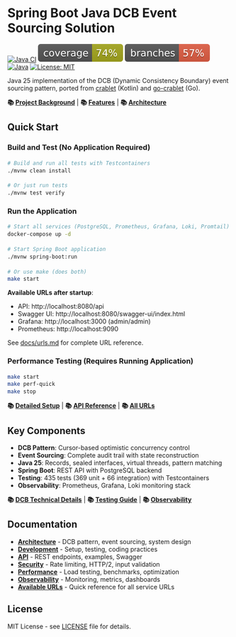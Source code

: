 # Spring Boot Java DCB Event Sourcing Solution

[![Java CI](https://github.com/rodolfodpk/spring-crablet/actions/workflows/maven.yml/badge.svg)](https://github.com/rodolfodpk/spring-crablet/actions/workflows/maven.yml)
[![Coverage](.github/badges/jacoco.svg)](https://github.com/rodolfodpk/spring-crablet/actions/workflows/maven.yml)
[![Branches](.github/badges/branches.svg)](https://github.com/rodolfodpk/spring-crablet/actions/workflows/maven.yml)
[![Java](https://img.shields.io/badge/Java-25-orange?logo=openjdk&logoColor=white)](https://openjdk.org/projects/jdk/25/)
[![License: MIT](https://img.shields.io/badge/License-MIT-yellow.svg)](https://opensource.org/licenses/MIT)

Java 25 implementation of the DCB (Dynamic Consistency Boundary) event sourcing pattern, ported from [crablet](https://github.com/rodolfodpk/crablet) (Kotlin) and [go-crablet](https://github.com/rodolfodpk/go-crablet) (Go).

**📚 [Project Background](docs/architecture/README.md)** | **📚 [Features](docs/architecture/README.md#features)** | **📚 [Architecture](docs/architecture/README.md)**

## Quick Start

### Build and Test (No Application Required)
```bash
# Build and run all tests with Testcontainers
./mvnw clean install

# Or just run tests
./mvnw test verify
```

### Run the Application

```bash
# Start all services (PostgreSQL, Prometheus, Grafana, Loki, Promtail)
docker-compose up -d

# Start Spring Boot application
./mvnw spring-boot:run

# Or use make (does both)
make start
```

**Available URLs after startup**:
- API: http://localhost:8080/api
- Swagger UI: http://localhost:8080/swagger-ui/index.html
- Grafana: http://localhost:3000 (admin/admin)
- Prometheus: http://localhost:9090

See [docs/urls.md](docs/urls.md) for complete URL reference.

### Performance Testing (Requires Running Application)

```bash
make start
make perf-quick
make stop
```

**📚 [Detailed Setup](docs/setup/README.md)** | **📚 [API Reference](docs/api/README.md)** | **📚 [All URLs](docs/urls.md)**

## Key Components

- **DCB Pattern**: Cursor-based optimistic concurrency control
- **Event Sourcing**: Complete audit trail with state reconstruction
- **Java 25**: Records, sealed interfaces, virtual threads, pattern matching
- **Spring Boot**: REST API with PostgreSQL backend
- **Testing**: 435 tests (369 unit + 66 integration) with Testcontainers
- **Observability**: Prometheus, Grafana, Loki monitoring stack

**📚 [DCB Technical Details](docs/architecture/DCB_AND_CRABLET.md)** | **📚 [Testing Guide](docs/development/README.md#testing-strategy)** | **📚 [Observability](docs/observability/README.md)**

## Documentation

- **[Architecture](docs/architecture/README.md)** - DCB pattern, event sourcing, system design
- **[Development](docs/development/README.md)** - Setup, testing, coding practices
- **[API](docs/api/README.md)** - REST endpoints, examples, Swagger
- **[Security](docs/security/README.md)** - Rate limiting, HTTP/2, input validation
- **[Performance](performance-tests/README.md)** - Load testing, benchmarks, optimization
- **[Observability](docs/observability/README.md)** - Monitoring, metrics, dashboards
- **[Available URLs](docs/urls.md)** - Quick reference for all service URLs

## License

MIT License - see [LICENSE](LICENSE) file for details.
